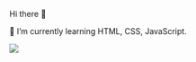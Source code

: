 Hi there 👋

🌱 I’m currently learning HTML, CSS, JavaScript.

<img src="{https://img.shields.io/badge/Microsoft_Outlook-0078D4?style=for-the-badge&logo=microsoft-outlook&logoColor=white}" />
